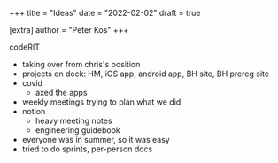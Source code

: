 +++
title = "Ideas"
date = "2022-02-02"
draft = true

[extra]
author = "Peter Kos"
+++



codeRIT


- taking over from chris's position
- projects on deck: HM, iOS app, android app, BH site, BH prereg site
- covid
    - axed the apps
- weekly meetings trying to plan what we did
- notion
    - heavy meeting notes
    - engineering guidebook
- everyone was in summer, so it was easy
- tried to do sprints, per-person docs

